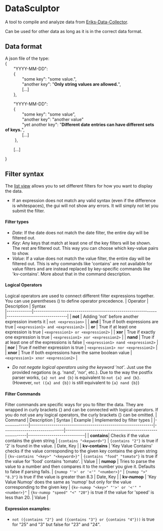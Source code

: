 # DataSculptor

A tool to compile and analyze data from [Eriks-Data-Collector](https://github.com/ErikSeewald/Eriks-Data-Collector).


Can be used for other data as long as it is in the correct data format.

## Data format

A json file of the type:\
{\
  &emsp;&emsp;"YYYY-MM-DD": \
  &emsp;&emsp;{\
    &emsp;&emsp;&emsp;&emsp;"some key": "some value.",\
    &emsp;&emsp;&emsp;&emsp;"another key": "**Only string values are allowed.**",\
    &emsp;&emsp;&emsp;&emsp;[...]\
  &emsp;&emsp;},

  &emsp;&emsp;"YYYY-MM-DD": \
  &emsp;&emsp;{\
      &emsp;&emsp;&emsp;&emsp;"some key": "some value",\
      &emsp;&emsp;&emsp;&emsp;"another key": "another value"\
      &emsp;&emsp;&emsp;&emsp;"yet another key": "**Different date entries can have different sets of keys.**",\
      &emsp;&emsp;&emsp;&emsp;[...]\
 &emsp; &emsp;},

  &emsp;&emsp;[...]

}

## Filter syntax
The [list view](/data_sculptor/src/gui/views/list) allows you to set different filters for how you want to display the data.

- If an expression does not match any valid syntax (even if the difference is whitespaces), the gui will not show any errors. It will simply not let you submit the filter.

#### Filter types
- *Date*: If the date does not match the date filter, the entire day will be filtered out.
- *Key*: Any keys that match at least one of the key filters will be shown. The rest are filtered out. This way you can choose which key-value pairs to show.
- *Value*: If a value does not match the value filter, the entire day will be filtered out. This is why commands like 'contains' are not available for value filters and are instead replaced by key-specific commands like 'kv-contains'. More about that in the command description.

#### Logical Operators
Logical operators are used to connect different filter expressions together. You can use parentheses () to define operator precedence.
| Operator     | Description                                                   | Syntax                        
|-------------|---------------------------------------------------------------|-------------------------------|
| **not**     | Adding 'not' before another expression inverts it | `not <expression>`              |
| **and**     | True if both expressions are true | `<expression1> and <expression2>`              |
| **or**     | True if at least one expression is true | `<expression1> or <expression2>`              |
| **xor**     | True if exactly one expression is true | `<expression1> xor <expression2>`              |
| **nand**     | True if at least one of the expressions is false | `<expression1> nand <expression2>`              |
| **nor**     | True if neither expression is true | `<expression1> nor <expression2>`              |
| **xnor**     | True if both expressions have the same boolean value | `<expression1> xnor <expression2>`              |

- *Do not negate logical operators using the keyword 'not'*. Just use the provided negations (e.g. 'nand', 'nor', etc.). Due to the way the postfix parser works, `{a} not and {b}` is equivalent to `not {a} and {b}`. (However, `not ({a} and {b})` is still equivalent to `{a} nand {b}`)

#### Filter Commands
Filter commands are specific ways for you to filter the data. They are wrapped in curly brackets {} and can be connected with logical operators. If you do not use any logical operators, the curly brackets {} can be omitted.
| Command     | Description                                                   | Syntax                        | Example                                                  | Implemented by filter types |
|-------------|---------------------------------------------------------------|-------------------------------|----------------------------------------------------------|-----------------------------|
| **contains**| Checks if the value contains the given string                 | `{contains "<keyword>"}`       | `{contains "2"}` is true if '2' is found in the value.     | Date, Key                   |
| **kv-contains** | 'Key Value Contains' checks if the value corresponding to the given key contains the given string | `{kv-contains "<key>" "<keyword>}"` | `{contains "food" "tomato"}` is true if the value for 'food' contains 'tomato'. | Value             |
| **numop** | Tries to parse the value to a number and then compares it to the number you give it. Defaults to false if parsing fails. | `{numop "'>' or '<'" "<number>}"` | `{numop ">" "8.3"}` is true if the value is greater than 8.3 | Date, Key             |
| **kv-numop** | 'Key Value Numop' does the same as 'numop' but only for the value corresponding to the given key | `{kv-numop "<key>" "'>' or '<'" "<number>}"` | `{kv-numop "speed" "<" "20"}` is true if the value for 'speed' is less than 20. | Value             |


#### Expression examples:
- `not ({contains "2"} and ({contains "3"} or {contains "4"}))` is true for "25" and "3" but false for "23" and "24".
